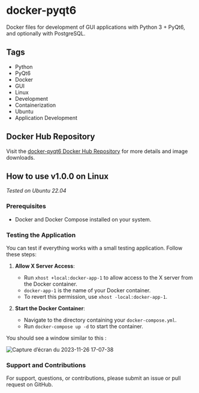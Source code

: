 # docker-pyqt6
Docker files for development of GUI applications with Python 3 + PyQt6, and optionally with PostgreSQL.

## Tags
- Python
- PyQt6
- Docker
- GUI
- Linux
- Development
- Containerization
- Ubuntu
- Application Development

## Docker Hub Repository
Visit the [docker-pyqt6 Docker Hub Repository](https://hub.docker.com/repository/docker/dasycarpum/pyqt6/general) for more details and image downloads.

## How to use v1.0.0 on Linux
*Tested on Ubuntu 22.04*

### Prerequisites
- Docker and Docker Compose installed on your system.

### Testing the Application
You can test if everything works with a small testing application. Follow these steps:

1. **Allow X Server Access**:
    - Run `xhost +local:docker-app-1` to allow access to the X server from the Docker container.
    - `docker-app-1` is the name of your Docker container.
    - To revert this permission, use `xhost -local:docker-app-1`.

2. **Start the Docker Container**:
    - Navigate to the directory containing your `docker-compose.yml`.
    - Run `docker-compose up -d` to start the container.

You should see a window similar to this :

![Capture d’écran du 2023-11-26 17-07-38](https://github.com/dasycarpum/docker-pyqt6/assets/35745289/92505328-6280-4ce4-9e2e-f321f9460523)

### Support and Contributions
For support, questions, or contributions, please submit an issue or pull request on GitHub.





